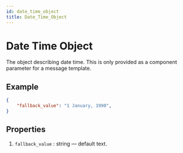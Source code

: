 ```yaml
---
id: date_time_object
title: Date_Time_Object
---
```


# Date Time Object
The object describing date time. This is only provided as a component parameter for a message template.

## Example
```json
{
    "fallback_value": "1 January, 1990",
}
```

## Properties
1. `fallback_value` : string — default text.
